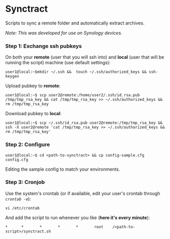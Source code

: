 # Synctract
Scripts to sync a remote folder and automatically extract archives.

*Note: This was developed for use on Synology devices.*

### Step 1: Exchange ssh pubkeys
On both your **remote** (user that you will ssh into) and **local** (user that will be running the script) machine (use default settings):
```
user1@local:~$mkdir ~/.ssh &&  touch ~/.ssh/authorized_keys && ssh-keygen
```
Upload pubkey to **remote**:
```
user1@local:~$ scp user2@remote:/home/user2/.ssh/id_rsa.pub /tmp/tmp_rsa_key && cat /tmp/tmp_rsa_key >> ~/.ssh/authorized_keys && rm /tmp/tmp_rsa_key
```
Download pubkey to **local**:
```
user1@local:~$ scp ~/.ssh/id_rsa.pub user2@remote:/tmp/tmp_rsa_key && ssh -X user2@remote 'cat /tmp/tmp_rsa_key >> ~/.ssh/authorized_keys && rm /tmp/tmp_rsa_key'
```
### Step 2: Configure
```
user1@local:~$ cd <path-to-synctract> && cp config-sample.cfg config.cfg
```
Editing the sample config to match your environments.

### Step 3: Cronjob

Use the system's crontab (or if available, edit your user's crontab through *`crontab -e`*):
```
vi /etc/crontab
```
And add the script to run whenever you like (**here it's every minute**):
```
*      *       *       *       *       root    /<path-to-script>/synctract.sh
```